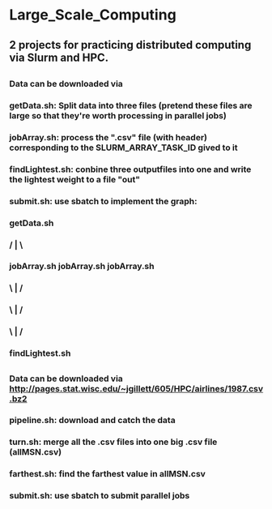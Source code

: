 # Large_Scale_Computing

## 2 projects for practicing distributed computing via Slurm and HPC.

## <Mtcars>
### Data can be downloaded via

### getData.sh: Split data into three files (pretend these files are large so that they're worth processing in parallel jobs)

### jobArray.sh: process the ".csv" file (with header) corresponding to the SLURM_ARRAY_TASK_ID gived to it

### findLightest.sh: conbine three outputfiles into one and write the lightest weight to a file "out"

### submit.sh: use sbatch to implement the graph:
###                  getData.sh
###              /        |        \ 
###   jobArray.sh    jobArray.sh    jobArray.sh
###              \        |        /
###                 \     |     /
###                    \  |  /
###                findLightest.sh


## <Airline>
### Data can be downloaded via http://pages.stat.wisc.edu/~jgillett/605/HPC/airlines/1987.csv.bz2
  
### pipeline.sh: download and catch the data
  
### turn.sh: merge all the .csv files into one big .csv file (allMSN.csv)
  
### farthest.sh: find the farthest value in allMSN.csv
  
### submit.sh: use sbatch to submit parallel jobs

